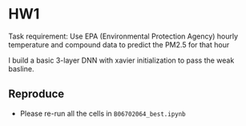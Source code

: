 # HW1

Task requirement: Use EPA (Environmental Protection Agency) hourly temperature and compound data to predict the PM2.5 for that hour

I build a basic 3-layer DNN with xavier initialization to pass the weak basline.

## Reproduce
- Please re-run all the cells in `B06702064_best.ipynb`